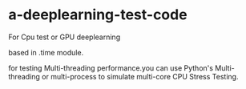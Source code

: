 # a-deeplearning-test-code

For Cpu test or GPU deeplearning

based in .time module. 

for testing Multi-threading performance.you can use Python's Multi-threading or multi-process to simulate multi-core CPU Stress Testing.
